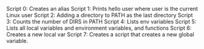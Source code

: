 Script 0: Creates an alias
Script 1: Prints hello user where user is the current Linux user
Script 2: Adding a directory to PATH as the last directory
Script 3: Counts the number of DIRS in PATH
Script 4: Lists env variables
Script 5: Lists all local variables and environment variables, and functions
Script 6: Creates a new local var
Script 7: Creates a script that creates a new global variable.
